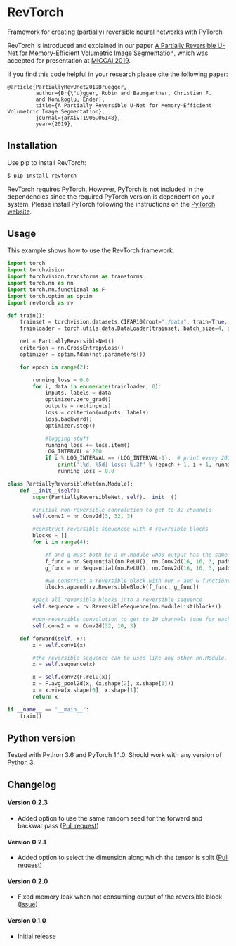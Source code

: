 # RevTorch
Framework for creating (partially) reversible neural networks with PyTorch

RevTorch is introduced and explained in our paper [A Partially Reversible U-Net for Memory-Efficient Volumetric Image Segmentation](https://arxiv.org/abs/1906.06148),
which was accepted for presentation at [MICCAI 2019](https://www.miccai2019.org/). 

If you find this code helpful in your research please cite the following paper:
```
@article{PartiallyRevUnet2019Bruegger,
         author={Br{\"u}gger, Robin and Baumgartner, Christian F.
         and Konukoglu, Ender},
         title={A Partially Reversible U-Net for Memory-Efficient Volumetric Image Segmentation},
         journal={arXiv:1906.06148},
         year={2019},
```

## Installation
Use pip to install RevTorch:
```sh
$ pip install revtorch
```
RevTorch requires PyTorch. However, PyTorch is not included in the dependencies since the required PyTorch version is dependent on your system. Please install PyTorch following the instructions on the [PyTorch website](https://pytorch.org/).

## Usage
This example shows how to use the RevTorch framework.
```python
import torch
import torchvision
import torchvision.transforms as transforms
import torch.nn as nn
import torch.nn.functional as F
import torch.optim as optim
import revtorch as rv

def train():
    trainset = torchvision.datasets.CIFAR10(root="./data", train=True, download=True, transform=transforms.ToTensor())
    trainloader = torch.utils.data.DataLoader(trainset, batch_size=4, shuffle=True)

    net = PartiallyReversibleNet()
    criterion = nn.CrossEntropyLoss()
    optimizer = optim.Adam(net.parameters())

    for epoch in range(2):

        running_loss = 0.0
        for i, data in enumerate(trainloader, 0):
            inputs, labels = data
            optimizer.zero_grad()
            outputs = net(inputs)
            loss = criterion(outputs, labels)
            loss.backward()
            optimizer.step()

            #logging stuff
            running_loss += loss.item()
            LOG_INTERVAL = 200
            if i % LOG_INTERVAL == (LOG_INTERVAL-1):  # print every 2000 mini-batches
                print('[%d, %5d] loss: %.3f' % (epoch + 1, i + 1, running_loss / LOG_INTERVAL))
                running_loss = 0.0

class PartiallyReversibleNet(nn.Module):
    def __init__(self):
        super(PartiallyReversibleNet, self).__init__()

        #initial non-reversible convolution to get to 32 channels
        self.conv1 = nn.Conv2d(3, 32, 3)

        #construct reversible sequencce with 4 reversible blocks
        blocks = []
        for i in range(4):

            #f and g must both be a nn.Module whos output has the same shape as its input
            f_func = nn.Sequential(nn.ReLU(), nn.Conv2d(16, 16, 3, padding=1))
            g_func = nn.Sequential(nn.ReLU(), nn.Conv2d(16, 16, 3, padding=1))

            #we construct a reversible block with our F and G functions
            blocks.append(rv.ReversibleBlock(f_func, g_func))

        #pack all reversible blocks into a reversible sequence
        self.sequence = rv.ReversibleSequence(nn.ModuleList(blocks))

        #non-reversible convolution to get to 10 channels (one for each label)
        self.conv2 = nn.Conv2d(32, 10, 3)

    def forward(self, x):
        x = self.conv1(x)

        #the reversible sequence can be used like any other nn.Module. Memory-saving backpropagation is used automatically
        x = self.sequence(x)

        x = self.conv2(F.relu(x))
        x = F.avg_pool2d(x, (x.shape[2], x.shape[3]))
        x = x.view(x.shape[0], x.shape[1])
        return x

if __name__ == "__main__":
    train()
```

## Python version
Tested with Python 3.6 and PyTorch 1.1.0. Should work with any version of Python 3.

## Changelog

#### Version 0.2.3
- Added option to use the same random seed for the forward and backwar pass ([Pull request](https://github.com/RobinBruegger/RevTorch/pull/4))

#### Version 0.2.1
- Added option to select the dimension along which the tensor is split ([Pull request](https://github.com/RobinBruegger/RevTorch/pull/2))

#### Version 0.2.0
- Fixed memory leak when not consuming output of the reversible block ([Issue](https://github.com/RobinBruegger/RevTorch/issues/1))

#### Version 0.1.0
- Initial release